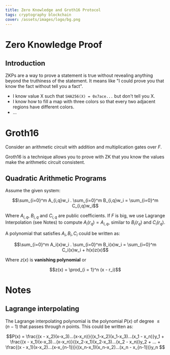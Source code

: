 ```yaml
---
title: Zero Knowledge and Groth16 Protocol
tags: cryptography blockchain
cover: /assets/images/logo/bg.png
---
```


# Zero Knowledge Proof
## Introduction

ZKPs are a way to prove a statement is true without revealing anything beyond the truthiness of the statement. It means like "I could prove you that know the fact without tell you a fact".

- I know value X such that `SHA256(X) = 0x7ace...` but don't tell you X.
- I know how to fill a map with three colors so that every two adjacent regions have different colors.
- ...

# Groth16
Consider an arithmetic circuit with addition and multiplication gates over $F$. 

Groth16 is a technique allows you to prove with ZK that you know the values make the arithmetic circuit consistent.

## Quadratic Arithmetic Programs
Assume the given system:

$$\sum_{i=0}^m A_{i,q}w_i . \sum_{i=0}^m B_{i,q}w_i = \sum_{i=0}^m C_{i,q}w_i$$

Where $A_{i,q}$, $B_{i,q}$ and $C_{i,q}$ are public coefficients. If $F$ is big, we use Lagrange Interpolation (see Notes) to compute $A_i(r_q) = A_{i,q}$, similar to $B_i(r_q)$ and $C_i(r_q)$.

A polynomial that satisfies $A_i, B_i, C_i$ could be written as:

$$\sum_{i=0}^m A_i(x)w_i . \sum_{i=0}^m B_i(x)w_i = \sum_{i=0}^m C_i(x)w_i + h(x)z(x)$$

Where  $z(x)$ is **vanishing polynomial** or 

$$z(x) = \prod_{i = 1}^n (x - r_i)$$ 

# Notes
## Lagrange interpolating
The Lagrange interpolating polynomial is the polynomial $P(x)$ of degree $\leq (n-1)$ that passes through $n$ points. This could be written as:

$$P(x) = \frac{(x - x_2)(x-x_3)...(x-x_n)}{(x_1-x_2)(x_1-x_3)...(x_1 - x_n)}y_1 + \frac{(x - x_1)(x-x_3)...(x-x_n)}{(x_2-x_1)(x_2-x_3)...(x_2 - x_n)}y_2 + ...  + \frac{(x - x_1)(x-x_2)...(x-x_{n-1})}{(x_n-x_1)(x_n-x_2)...(x_n - x_{n-1})}y_n $$


